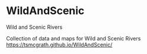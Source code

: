 # WildAndScenic
Wild and Scenic Rivers

Collection of data and maps for Wild and Scenic Rivers
https://tsmcgrath.github.io/WildAndScenic/
